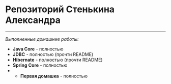 # Репозиторий Стенькина Александра

***

_Выполненные домашние работы:_

* **Java Core** - полностью
* **JDBC** - полностью (прочти README)
* **Hibernate** - полностью (прочти README)
* **Spring Core** - полностью 
* * **Первая домашка** - полностью
